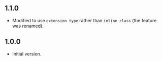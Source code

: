 ## 1.1.0

- Modified to use `extension type` rather than `inline class` (the 
  feature was renamed).

## 1.0.0

- Initial version.

